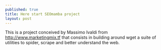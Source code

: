 ```yaml
---
published: true
title: Here start SEOmamba project
layout: post
---
```

This is a project conceived by Massimo Ivaldi from http://www.marketingmix.tf that consists in building around wget a suite of utilities to spider, scrape and better understand the web.